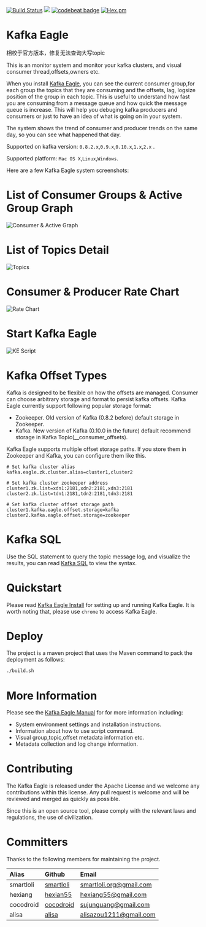 [![Build Status](https://travis-ci.org/smartloli/kafka-eagle.svg?branch=master)](https://travis-ci.org/smartloli/kafka-eagle)
![](https://img.shields.io/badge/language-java-orange.svg)
[![codebeat badge](https://codebeat.co/badges/bf22a7b2-76ac-4aba-b840-00328841d9e3)](https://codebeat.co/projects/github-com-smartloli-kafka-eagle-master)
[![Hex.pm](https://img.shields.io/hexpm/l/plug.svg)](https://github.com/smartloli/kafka-eagle/blob/master/LICENSE)

# Kafka Eagle

相校于官方版本，修复无法查询大写topic

This is an monitor system and monitor your kafka clusters, and visual consumer thread,offsets,owners etc.

When you install [Kafka Eagle](http://download.smartloli.org/), you can see the current consumer group,for each group the topics that they are consuming and the offsets, lag, logsize position of the group in each topic. This is useful to understand how fast you are consuming from a message queue and how quick the message queue is increase. This will help you debuging kafka producers and consumers or just to have an idea of what is going on in your system.

The system shows the trend of consumer and producer trends on the same day, so you can see what happened that day.

Supported on kafka version: ``` 0.8.2.x ```,``` 0.9.x ```,``` 0.10.x ```,``` 1.x ```,``` 2.x ``` .

Supported platform: ```Mac OS X```,```Linux```,```Windows```.

Here are a few Kafka Eagle system screenshots:

# List of Consumer Groups & Active Group Graph
![Consumer & Active Graph](https://ke.smartloli.org/res/consumer@2x.png)

# List of Topics Detail
![Topics](https://ke.smartloli.org/res/list@2x.png)

# Consumer & Producer Rate Chart
![Rate Chart](https://ke.smartloli.org/res/consumer_producer_rate@2x.png)

# Start Kafka Eagle
![KE Script](https://ke.smartloli.org/res/ke_script@2x.png)

# Kafka Offset Types

Kafka is designed to be flexible on how the offsets are managed. Consumer can choose arbitrary storage and format to persist kafka offsets. Kafka Eagle currently support following popular storage format:
  * Zookeeper. Old version of Kafka (0.8.2 before) default storage in Zookeeper.
  * Kafka. New version of Kafka (0.10.0 in the future) default recommend storage in Kafka Topic(__consumer_offsets).
  
Kafka Eagle supports multiple offset storage paths. If you store them in Zookeeper and Kafka, you can configure them like this.
```
# Set kafka cluster alias
kafka.eagle.zk.cluster.alias=cluster1,cluster2

# Set kafka cluster zookeeper address
cluster1.zk.list=xdn1:2181,xdn2:2181,xdn3:2181
cluster2.zk.list=tdn1:2181,tdn2:2181,tdn3:2181

# Set kafka cluster offset storage path
cluster1.kafka.eagle.offset.storage=kafka
cluster2.kafka.eagle.offset.storage=zookeeper
```

# Kafka SQL

Use the SQL statement to query the topic message log, and visualize the results, you can read [Kafka SQL](https://ke.smartloli.org/3.Manuals/9.KafkaSQL.html) to view the syntax.

# Quickstart

Please read [Kafka Eagle Install](https://ke.smartloli.org/2.Install/2.Installing.html) for setting up and running Kafka Eagle. It is worth noting that, please use ```chrome``` to access Kafka Eagle.

# Deploy

The project is a maven project that uses the Maven command to pack the deployment as follows:
```bash
./build.sh
```
# More Information

Please see the [Kafka Eagle Manual](https://ke.smartloli.org) for for more information including:
  * System environment settings and installation instructions.
  * Information about how to use script command.
  * Visual group,topic,offset metadata information etc.
  * Metadata collection and log change information.
 
# Contributing

The Kafka Eagle is released under the Apache License and we welcome any contributions within this license. Any pull request is welcome and will be reviewed and merged as quickly as possible.

Since this is an open source tool, please comply with the relevant laws and regulations, the use of civilization.

# Committers

Thanks to the following members for maintaining the project.

|Alias |Github |Email |
|:-- |:-- |:-- |
|smartloli|[smartloli](https://github.com/smartloli)|smartloli.org@gmail.com|
|hexiang|[hexian55](https://github.com/hexian55)|hexiang55@gmail.com|
|cocodroid|[cocodroid](https://github.com/cocodroid)|sujunguang@gmail.com|
|alisa|[alisa](https://github.com/zoumm)|alisazou1211@gmail.com|
